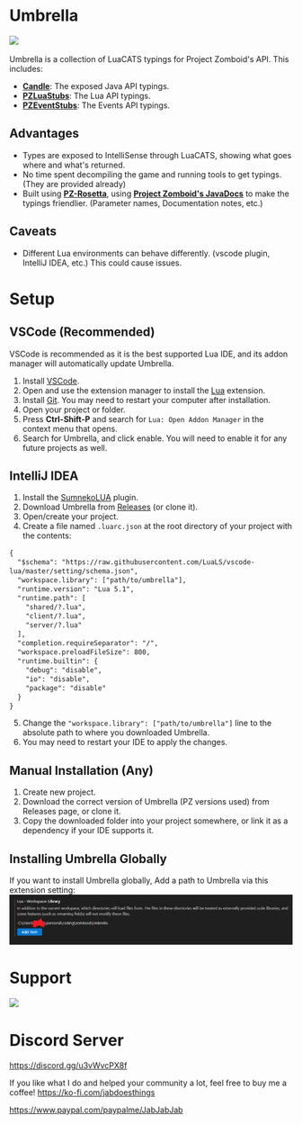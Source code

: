 # Umbrella
![](https://i.imgur.com/wMKl10y.png)

Umbrella is a collection of LuaCATS typings for Project Zomboid's API. This includes:
- **[Candle](https://github.com/asledgehammer/Candle)**: The exposed Java API typings.
- **[PZLuaStubs](https://github.com/omarkmu/PZLuaStubs)**: The Lua API typings.
- **[PZEventStubs](https://github.com/demiurgeQuantified/PZEventStubs)**: The Events API typings.

## Advantages
- Types are exposed to IntelliSense through LuaCATS, showing what goes where and what's returned.
- No time spent decompiling the game and running tools to get typings. (They are provided already)
- Built using **[PZ-Rosetta](https://github.com/asledgehammer/PZ-Rosetta)**, using **[Project Zomboid's JavaDocs](https://projectzomboid.com/modding/)** to make the typings friendlier. (Parameter names, Documentation notes, etc.)

## Caveats
- Different Lua environments can behave differently. (vscode plugin, IntelliJ IDEA, etc.) This could cause issues.

# Setup

## VSCode (Recommended)

VSCode is recommended as it is the best supported Lua IDE, and its addon manager will automatically update Umbrella.

1) Install [VSCode](https://code.visualstudio.com/).
2) Open and use the extension manager to install the [Lua](https://marketplace.visualstudio.com/items?itemName=sumneko.lua) extension.
3) Install [Git](https://git-scm.com/downloads). You may need to restart your computer after installation.
4) Open your project or folder.
5) Press **Ctrl-Shift-P** and search for ``Lua: Open Addon Manager`` in the context menu that opens.
6) Search for Umbrella, and click enable. You will need to enable it for any future projects as well.

## IntelliJ IDEA

1) Install the [SumnekoLUA](https://plugins.jetbrains.com/plugin/22315-sumnekolua) plugin.
2) Download Umbrella from [Releases](https://github.com/asledgehammer/Umbrella/releases/latest) (or clone it).
3) Open/create your project.
4) Create a file named ``.luarc.json`` at the root directory of your project with the contents:
```
{
  "$schema": "https://raw.githubusercontent.com/LuaLS/vscode-lua/master/setting/schema.json",
  "workspace.library": ["path/to/umbrella"],
  "runtime.version": "Lua 5.1",
  "runtime.path": [
    "shared/?.lua",
    "client/?.lua",
    "server/?.lua"
  ],
  "completion.requireSeparator": "/",
  "workspace.preloadFileSize": 800,
  "runtime.builtin": {
    "debug": "disable",
    "io": "disable",
    "package": "disable"
  }
}
```
5) Change the ``"workspace.library": ["path/to/umbrella"]`` line to the absolute path to where you downloaded Umbrella.
6) You may need to restart your IDE to apply the changes.

## Manual Installation (Any)

1) Create new project.
2) Download the correct version of Umbrella (PZ versions used) from Releases page, or clone it.
3) Copy the downloaded folder into your project somewhere, or link it as a dependency if your IDE supports it.

## Installing Umbrella Globally

If you want to install Umbrella globally, Add a path to Umbrella via this extension setting:
![global_setup.png](./assets/media/global_setup.png)

# Support

![](https://i.imgur.com/ZLnfTK4.png)

# Discord Server

<https://discord.gg/u3vWvcPX8f>

If you like what I do and helped your community a lot, feel free to buy me a coffee!
<https://ko-fi.com/jabdoesthings>

<https://www.paypal.com/paypalme/JabJabJab>
